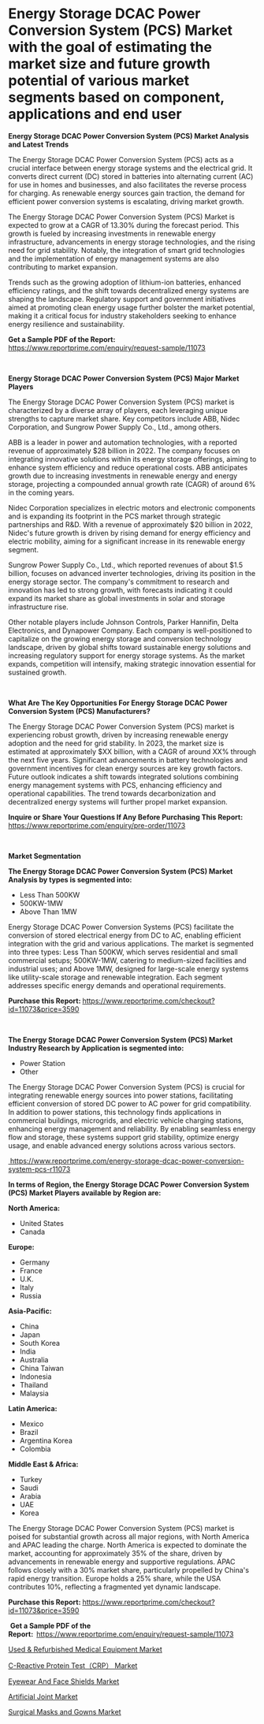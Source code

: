 <p><h1>Energy Storage DCAC Power Conversion System (PCS) Market with the goal of estimating the market size and future growth potential of various market segments based on component, applications and end user</h1></p><p><strong>Energy Storage DCAC Power Conversion System (PCS) Market Analysis and Latest Trends</strong></p>
<p><p>The Energy Storage DCAC Power Conversion System (PCS) acts as a crucial interface between energy storage systems and the electrical grid. It converts direct current (DC) stored in batteries into alternating current (AC) for use in homes and businesses, and also facilitates the reverse process for charging. As renewable energy sources gain traction, the demand for efficient power conversion systems is escalating, driving market growth.</p><p>The Energy Storage DCAC Power Conversion System (PCS) Market is expected to grow at a CAGR of 13.30% during the forecast period. This growth is fueled by increasing investments in renewable energy infrastructure, advancements in energy storage technologies, and the rising need for grid stability. Notably, the integration of smart grid technologies and the implementation of energy management systems are also contributing to market expansion. </p><p>Trends such as the growing adoption of lithium-ion batteries, enhanced efficiency ratings, and the shift towards decentralized energy systems are shaping the landscape. Regulatory support and government initiatives aimed at promoting clean energy usage further bolster the market potential, making it a critical focus for industry stakeholders seeking to enhance energy resilience and sustainability.</p></p>
<p><strong>Get a Sample PDF of the Report:&nbsp;</strong> <a href="https://www.reportprime.com/enquiry/request-sample/11073?utm_campaign=10&utm_medium=2&utm_source=Github&utm_content=ia&utm_term=20032025&utm_id=energy-storage-dcac-power-conversion-system-pcs">https://www.reportprime.com/enquiry/request-sample/11073</a></p>
<p>&nbsp;</p>
<p><strong>Energy Storage DCAC Power Conversion System (PCS) Major Market Players</strong></p>
<p><p>The Energy Storage DCAC Power Conversion System (PCS) market is characterized by a diverse array of players, each leveraging unique strengths to capture market share. Key competitors include ABB, Nidec Corporation, and Sungrow Power Supply Co., Ltd., among others. </p><p>ABB is a leader in power and automation technologies, with a reported revenue of approximately $28 billion in 2022. The company focuses on integrating innovative solutions within its energy storage offerings, aiming to enhance system efficiency and reduce operational costs. ABB anticipates growth due to increasing investments in renewable energy and energy storage, projecting a compounded annual growth rate (CAGR) of around 6% in the coming years.</p><p>Nidec Corporation specializes in electric motors and electronic components and is expanding its footprint in the PCS market through strategic partnerships and R&D. With a revenue of approximately $20 billion in 2022, Nidec's future growth is driven by rising demand for energy efficiency and electric mobility, aiming for a significant increase in its renewable energy segment.</p><p>Sungrow Power Supply Co., Ltd., which reported revenues of about $1.5 billion, focuses on advanced inverter technologies, driving its position in the energy storage sector. The company's commitment to research and innovation has led to strong growth, with forecasts indicating it could expand its market share as global investments in solar and storage infrastructure rise.</p><p>Other notable players include Johnson Controls, Parker Hannifin, Delta Electronics, and Dynapower Company. Each company is well-positioned to capitalize on the growing energy storage and conversion technology landscape, driven by global shifts toward sustainable energy solutions and increasing regulatory support for energy storage systems. As the market expands, competition will intensify, making strategic innovation essential for sustained growth.</p></p>
<p>&nbsp;</p>
<p><strong>What Are The Key Opportunities For Energy Storage DCAC Power Conversion System (PCS) Manufacturers?</strong></p>
<p><p>The Energy Storage DCAC Power Conversion System (PCS) market is experiencing robust growth, driven by increasing renewable energy adoption and the need for grid stability. In 2023, the market size is estimated at approximately $XX billion, with a CAGR of around XX% through the next five years. Significant advancements in battery technologies and government incentives for clean energy sources are key growth factors. Future outlook indicates a shift towards integrated solutions combining energy management systems with PCS, enhancing efficiency and operational capabilities. The trend towards decarbonization and decentralized energy systems will further propel market expansion.</p></p>
<p><strong>Inquire or Share Your Questions If Any Before Purchasing This Report:</strong> <a href="https://www.reportprime.com/enquiry/pre-order/11073?utm_campaign=10&utm_medium=2&utm_source=Github&utm_content=ia&utm_term=20032025&utm_id=energy-storage-dcac-power-conversion-system-pcs">https://www.reportprime.com/enquiry/pre-order/11073</a></p>
<p>&nbsp;</p>
<p><strong>Market Segmentation</strong></p>
<p><strong>The Energy Storage DCAC Power Conversion System (PCS) Market Analysis by types is segmented into:</strong></p>
<p><ul><li>Less Than 500KW</li><li>500KW-1MW</li><li>Above Than 1MW</li></ul></p>
<p><p>Energy Storage DCAC Power Conversion Systems (PCS) facilitate the conversion of stored electrical energy from DC to AC, enabling efficient integration with the grid and various applications. The market is segmented into three types: Less Than 500KW, which serves residential and small commercial setups; 500KW-1MW, catering to medium-sized facilities and industrial uses; and Above 1MW, designed for large-scale energy systems like utility-scale storage and renewable integration. Each segment addresses specific energy demands and operational requirements.</p></p>
<p><strong>Purchase this Report:&nbsp;</strong><a href="https://www.reportprime.com/checkout?id=11073&price=3590&utm_campaign=10&utm_medium=2&utm_source=Github&utm_content=ia&utm_term=20032025&utm_id=energy-storage-dcac-power-conversion-system-pcs">https://www.reportprime.com/checkout?id=11073&price=3590</a></p>
<p>&nbsp;</p>
<p><strong>The Energy Storage DCAC Power Conversion System (PCS) Market Industry Research by Application is segmented into:</strong></p>
<p><ul><li>Power Station</li><li>Other</li></ul></p>
<p><p>The Energy Storage DCAC Power Conversion System (PCS) is crucial for integrating renewable energy sources into power stations, facilitating efficient conversion of stored DC power to AC power for grid compatibility. In addition to power stations, this technology finds applications in commercial buildings, microgrids, and electric vehicle charging stations, enhancing energy management and reliability. By enabling seamless energy flow and storage, these systems support grid stability, optimize energy usage, and enable advanced energy solutions across various sectors.</p></p>
<p><a href="https://www.reportprime.com/energy-storage-dcac-power-conversion-system-pcs-r11073?utm_campaign=10&utm_medium=2&utm_source=Github&utm_content=ia&utm_term=20032025&utm_id=energy-storage-dcac-power-conversion-system-pcs">&nbsp;https://www.reportprime.com/energy-storage-dcac-power-conversion-system-pcs-r11073</a></p>
<p><strong>In terms of Region, the Energy Storage DCAC Power Conversion System (PCS) Market Players available by Region are:</strong></p>
<p>
    <p> <strong> North America: </strong>
        <ul>
            <li>United States</li>
            <li>Canada</li>
        </ul>
        </p> 
    <p> <strong> Europe: </strong>
        <ul>
            <li>Germany</li>
            <li>France</li>
            <li>U.K.</li>
            <li>Italy</li>
            <li>Russia</li>
        </ul>
        </p> 
    <p> <strong> Asia-Pacific: </strong>
        <ul>
            <li>China</li>
            <li>Japan</li>
            <li>South Korea</li>
            <li>India</li>
            <li>Australia</li>
            <li>China Taiwan</li>
            <li>Indonesia</li>
            <li>Thailand</li>
            <li>Malaysia</li>
        </ul>
        </p> 
    <p> <strong> Latin America: </strong>
        <ul>
            <li>Mexico</li>
            <li>Brazil</li>
            <li>Argentina Korea</li>
            <li>Colombia</li>
        </ul>
        </p> 
    <p> <strong> Middle East & Africa: </strong>
        <ul>
            <li>Turkey</li>
            <li>Saudi</li>
            <li>Arabia</li>
            <li>UAE</li>
            <li>Korea</li>
        </ul>
    </p>
    </p>
<p><p>The Energy Storage DCAC Power Conversion System (PCS) market is poised for substantial growth across all major regions, with North America and APAC leading the charge. North America is expected to dominate the market, accounting for approximately 35% of the share, driven by advancements in renewable energy and supportive regulations. APAC follows closely with a 30% market share, particularly propelled by China's rapid energy transition. Europe holds a 25% share, while the USA contributes 10%, reflecting a fragmented yet dynamic landscape.</p></p>
<p><strong>Purchase this Report: </strong><a href="https://www.reportprime.com/checkout?id=11073&price=3590&utm_campaign=10&utm_medium=2&utm_source=Github&utm_content=ia&utm_term=20032025&utm_id=energy-storage-dcac-power-conversion-system-pcs">https://www.reportprime.com/checkout?id=11073&price=3590</a></p>
<p>&nbsp;<strong>Get a Sample PDF of the Report:&nbsp;&nbsp;</strong><a href="https://www.reportprime.com/enquiry/request-sample/11073?utm_campaign=10&utm_medium=2&utm_source=Github&utm_content=ia&utm_term=20032025&utm_id=energy-storage-dcac-power-conversion-system-pcs">https://www.reportprime.com/enquiry/request-sample/11073</a></p>
<p><strong></strong></p>
<p><p><a href="https://github.com/lemiranajd/Market-Research-Report-List-1/blob/main/used-refurbished-medical-equipment-market.md?utm_campaign=10&utm_medium=2&utm_source=Github&utm_content=ia&utm_term=20032025&utm_id=energy-storage-dcac-power-conversion-system-pcs">Used & Refurbished Medical Equipment Market</a></p><p><a href="https://github.com/ghimergela93/Market-Research-Report-List-1/blob/main/c-reactive-protein-testcrp-market.md?utm_campaign=10&utm_medium=2&utm_source=Github&utm_content=ia&utm_term=20032025&utm_id=energy-storage-dcac-power-conversion-system-pcs">C-Reactive Protein Test（CRP） Market</a></p><p><a href="https://github.com/pichuaadh0/Market-Research-Report-List-1/blob/main/eyewear-and-face-shields-market.md?utm_campaign=10&utm_medium=2&utm_source=Github&utm_content=ia&utm_term=20032025&utm_id=energy-storage-dcac-power-conversion-system-pcs">Eyewear And Face Shields Market</a></p><p><a href="https://github.com/dovbusmrking/Market-Research-Report-List-1/blob/main/artificial-joint-market.md?utm_campaign=10&utm_medium=2&utm_source=Github&utm_content=ia&utm_term=20032025&utm_id=energy-storage-dcac-power-conversion-system-pcs">Artificial Joint Market</a></p><p><a href="https://github.com/ogbadujonito22/Market-Research-Report-List-1/blob/main/surgical-masks-and-gowns-market.md?utm_campaign=10&utm_medium=2&utm_source=Github&utm_content=ia&utm_term=20032025&utm_id=energy-storage-dcac-power-conversion-system-pcs">Surgical Masks and Gowns Market</a></p></p>